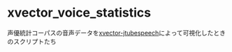 # xvector_voice_statistics

声優統計コーパスの音声データを[xvector-jtubespeech](https://github.com/sarulab-speech/xvector_jtubespeech)によって可視化したときのスクリプトたち

